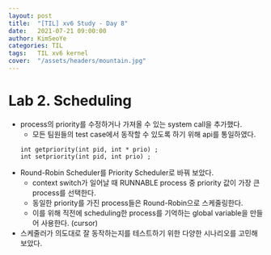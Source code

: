 ```yaml
---
layout: post
title:  "[TIL] xv6 Study - Day 8"
date:   2021-07-21 09:00:00
author: KimSeoYe
categories: TIL
tags:   TIL xv6 kernel
cover:  "/assets/headers/mountain.jpg"
---
```


# Lab 2. Scheduling

- process의 priority를 수정하거나 가져올 수 있는 system call을 추가했다.
  - 모든 팀원들의 test case에서 동작할 수 있도록 하기 위해 api를 통일하였다.
  ```
  int getpriority(int pid, int * prio) ;
  int setpriority(int pid, int prio) ;
  ```
- Round-Robin Scheduler를 Priority Scheduler로 바꿔 보았다.
  - context switch가 일어날 때 RUNNABLE process 중 priority 값이 가장 큰 process를 선택한다.
  - 동일한 priority를 가진 process들은 Round-Robin으로 스케줄링한다. 
  - 이를 위해 직전에 scheduling한 process를 기억하는 global variable을 만들어 사용한다. (cursor)
- 스케줄러가 의도대로 잘 동작하는지를 테스트하기 위한 다양한 시나리오를 고민해 보았다.